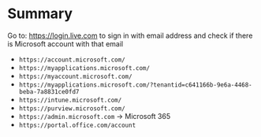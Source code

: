 # Summary

Go to: https://login.live.com to sign in with email address and check if there is Microsoft account with that email

- `https://account.microsoft.com/`
- `https://myapplications.microsoft.com/`
- `https://myaccount.microsoft.com/`
- `https://myapplications.microsoft.com/?tenantid=c641166b-9e6a-4468-beba-7a8831ce0fd7`
- `https://intune.microsoft.com/`
- `https://purview.microsoft.com/`
- `https://admin.microsoft.com` -> Microsoft 365
- `https://portal.office.com/account`
